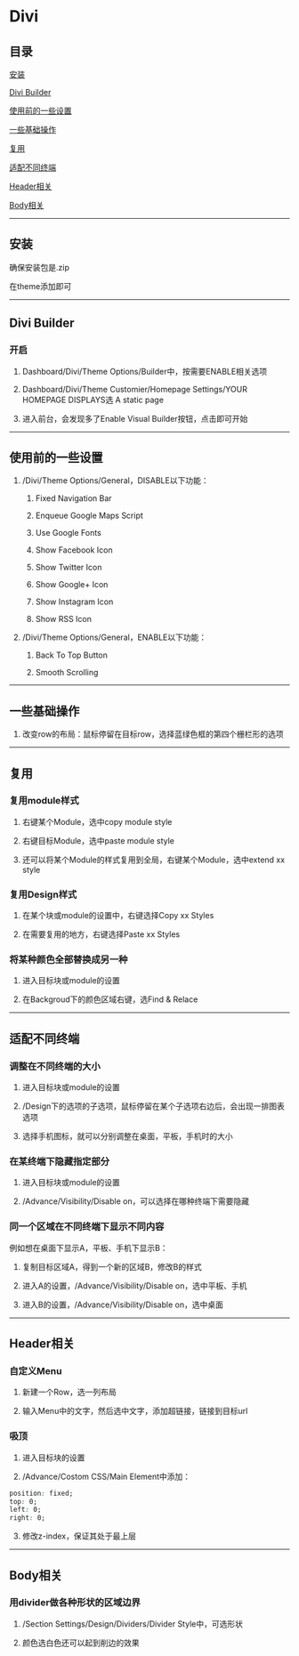 # Divi

## 目录

[安装](#jump1)

[Divi Builder](#jump2)

[使用前的一些设置](#jump3)

[一些基础操作](#jump4)

[复用](#jump5)

[适配不同终端](#jump6)

[Header相关](#jump7)

[Body相关](#jump8)

---	

<span id="jump1"></span>

## 安装

确保安装包是.zip

在theme添加即可

---

<span id="jump2"></span>

## Divi Builder

### 开启

1. Dashboard/Divi/Theme Options/Builder中，按需要ENABLE相关选项

2. Dashboard/Divi/Theme Customier/Homepage Settings/YOUR HOMEPAGE DISPLAYS选 A static page

3. 进入前台，会发现多了Enable Visual Builder按钮，点击即可开始

---	

<span id="jump3"></span>

## 使用前的一些设置

1. /Divi/Theme Options/General，DISABLE以下功能：

	1. Fixed Navigation Bar

	2. Enqueue Google Maps Script

	3. Use Google Fonts

	4. Show Facebook Icon

	5. Show Twitter Icon

	6. Show Google+ Icon

	7. Show Instagram Icon

	8. Show RSS Icon

2. /Divi/Theme Options/General，ENABLE以下功能：

	1. Back To Top Button

	2. Smooth Scrolling

---

<span id="jump4"></span>

## 一些基础操作

1. 改变row的布局：鼠标停留在目标row，选择蓝绿色框的第四个栅栏形的选项

---

<span id="jump5"></span>

## 复用

### 复用module样式

1. 右键某个Module，选中copy module style

2. 右键目标Module，选中paste module style

3. 还可以将某个Module的样式复用到全局，右键某个Module，选中extend xx style

### 复用Design样式

1. 在某个块或module的设置中，右键选择Copy xx Styles

2. 在需要复用的地方，右键选择Paste xx Styles

### 将某种颜色全部替换成另一种

1. 进入目标块或module的设置

2. 在Backgroud下的颜色区域右键，选Find & Relace

---

<span id="jump6"></span>

## 适配不同终端

### 调整在不同终端的大小

1. 进入目标块或module的设置

2. /Design下的选项的子选项，鼠标停留在某个子选项右边后，会出现一排图表选项

3. 选择手机图标，就可以分别调整在桌面，平板，手机时的大小

### 在某终端下隐藏指定部分

1. 进入目标块或module的设置

2. /Advance/Visibility/Disable on，可以选择在哪种终端下需要隐藏

### 同一个区域在不同终端下显示不同内容

例如想在桌面下显示A，平板、手机下显示B：

1. 复制目标区域A，得到一个新的区域B，修改B的样式

2. 进入A的设置，/Advance/Visibility/Disable on，选中平板、手机

3. 进入B的设置，/Advance/Visibility/Disable on，选中桌面

---

<span id="jump7"></span>

## Header相关

### 自定义Menu

1. 新建一个Row，选一列布局

2. 输入Menu中的文字，然后选中文字，添加超链接，链接到目标url

### 吸顶

1. 进入目标块的设置

2. /Advance/Costom CSS/Main Element中添加：

```css
position: fixed;
top: 0;
left: 0;
right: 0;
```

3. 修改z-index，保证其处于最上层

---

<span id="jump8"></span>

## Body相关

### 用divider做各种形状的区域边界

1. /Section Settings/Design/Dividers/Divider Style中，可选形状

2. 颜色选白色还可以起到削边的效果

